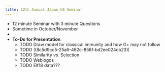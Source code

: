 ```yaml
---
title: 12th Annual Japan-US Seminar
---
```


- 12 minute Seminar with 3 minute Questions
- Sometime in October/November
-
- **To-Do for Presentation**:
	- TODO Draw model for classical immunity and how G+ may not follow
	- TODO  ((8c5d9cc5-25a6-462c-858f-bd2ee024cb23))
	- TODO Similarity vs. Selection
	- TODO Weblogos
	- TODO Elf18 data???